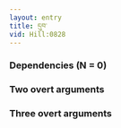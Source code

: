 ```yaml
---
layout: entry
title: དུབ་
vid: Hill:0828
---
```

### Dependencies (N = 0)


### Two overt arguments


### Three overt arguments
